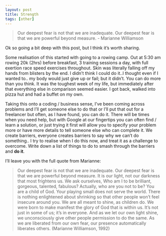 ```yaml
---
layout: post
title: Strength
tags: [other]
---
```


>Our deepest fear is not that we are inadequate. Our deepest fear is that we are powerful beyond measure. - Marianne Williamson

Ok so going a bit deep with this post, but I think it’s worth sharing.

Some realisation of this started with going to a rowing camp. Out at 5:30 am rowing 20k (2hrs) before breakfast, 3 training sessions a day, with full exertion race speed exercises throughout. Skin was literally falling off my hands from blisters by the end. I didn’t think I could do it..I thought even if I wanted to.. my body would just give up or fail; but it didn’t. You can do more than you think. It was the toughest week of my life, but immediately after that everything else in comparison seemed easier. I got back, walked into pizza hut and had a buffet on my own.

Taking this onto a coding / business sense, I’ve been coming across problems and I’ll get someone else to do that or I’ll put that out for a freelancer but often, as I have found, you can do it. There will be times when you need help, but with Google at our fingertips you can often find / learn a solution, or just trying it first will allow you to specify your problem more or have more details to tell someone else who can complete it. We create barriers, everyone creates barriers to say why we can’t do something.. I try to realise when I do this now, and treat it as a challenge to overcome. Write down a list of things to do to smash through the barriers and **do it**.

I’ll leave you with the full quote from Marianne:
>Our deepest fear is not that we are inadequate. Our deepest fear is that we are powerful beyond measure. It is our light, not our darkness that most frightens us. We ask ourselves, Who am I to be brilliant, gorgeous, talented, fabulous? Actually, who are you not to be? You are a child of God. Your playing small does not serve the world. There is nothing enlightened about shrinking so that other people won’t feel insecure around you. We are all meant to shine, as children do. We were born to make manifest the glory of God that is within us. It’s not just in some of us; it’s in everyone. And as we let our own light shine, we unconsciously give other people permission to do the same. As we are liberated from our own fear, our presence automatically liberates others. (Marianne Williamson, 1992)